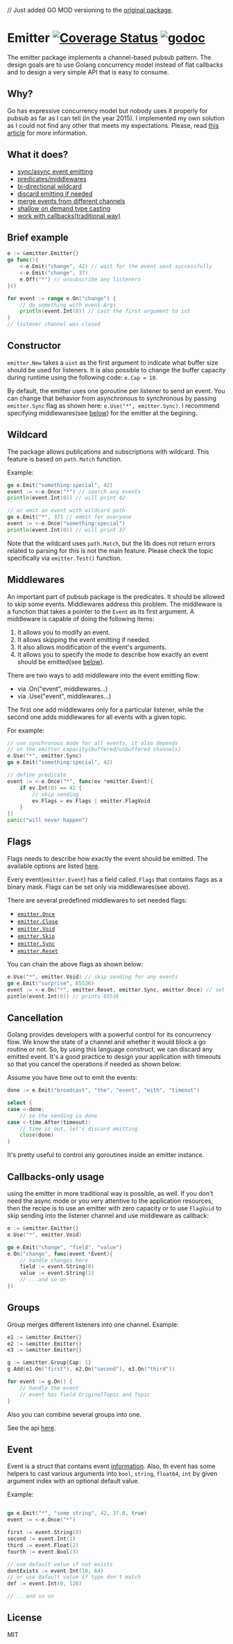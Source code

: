 // Just added GO MOD versioning to the [original package](https://github.com/olebedev/emitter).

# Emitter [![Coverage Status](https://coveralls.io/repos/olebedev/emitter/badge.svg?branch=HEAD&service=github)](https://coveralls.io/github/olebedev/emitter?branch=HEAD) [![godoc](http://img.shields.io/badge/godoc-reference-blue.svg?style=flat)](https://godoc.org/github.com/olebedev/emitter)

The emitter package implements a channel-based pubsub pattern. The design goals are to use Golang concurrency model instead of flat callbacks and to design a very simple API that is easy to consume.
## Why?
Go has expressive concurrency model but nobody uses it properly for pubsub as far as I can tell (in the year 2015). I implemented my own solution as I could not find any other that meets my expectations. Please, read [this article](#) for more information.


## What it does?

- [sync/async event emitting](#flags)
- [predicates/middlewares](#middlewares)
- [bi-directional wildcard](#wildcard)
- [discard emitting if needed](#cancellation)
- [merge events from different channels](#groups)
- [shallow on demand type casting](#event)
- [work with callbacks(traditional way)](#callbacks-only-usage)


## Brief example

```go
e := &emitter.Emitter{}
go func(){
	<-e.Emit("change", 42) // wait for the event sent successfully
	<-e.Emit("change", 37)
	e.Off("*") // unsubscribe any listeners
}()

for event := range e.On("change") {
	// do something with event.Args
	println(event.Int(0)) // cast the first argument to int
}
// listener channel was closed
```

## Constructor
`emitter.New` takes a `uint` as the first argument to indicate what buffer size should be used for listeners. It is also possible to change the buffer capacity during runtime using the following code: `e.Cap = 10`.

By default, the emitter uses one goroutine per listener to send an event. You can change that behavior from asynchronous to synchronous by passing `emitter.Sync` flag as shown here: `e.Use("*", emitter.Sync)`. I recommend specifying middlewares(see [below](#middlewares)) for the emitter at the begining.

## Wildcard
The package allows publications and subscriptions with wildcard. This feature is based on `path.Match` function.

Example:

```go
go e.Emit("something:special", 42)
event := <-e.Once("*") // search any events
println(event.Int(0)) // will print 42

// or emit an event with wildcard path
go e.Emit("*", 37) // emmit for everyone
event := <-e.Once("something:special")
println(event.Int(0)) // will print 37
```

Note that the wildcard uses `path.Match`, but the lib does not return errors related to parsing for this is not the main feature. Please check the topic specifically via `emitter.Test()` function.

## Middlewares
An important part of pubsub package is the predicates. It should be allowed to skip some events. Middlewares address this problem.
The middleware is a function that takes a pointer to the `Event` as its first argument. A middleware is capable of doing the following items:

1. It allows you to modify an event.
2. It allows skipping the event emitting if needed.
3. It also allows modification of the event's arguments.
4. It allows you to specify the mode to describe how exactly an event should be emitted(see [below](#flags)).

There are two ways to add middleware into the event emitting flow:

- via .On("event", middlewares...)
- via .Use("event", middlewares...)

The first one add middlewares only for a particular listener, while the second one adds middlewares for all events with a given topic.

For example:
```go
// use synchronous mode for all events, it also depends
// on the emitter capacity(buffered/unbuffered channels)
e.Use("*", emitter.Sync)
go e.Emit("something:special", 42)

// define predicate
event := <-e.Once("*", func(ev *emitter.Event){
	if ev.Int(0) == 42 {
	    // skip sending
		ev.Flags = ev.Flags | emitter.FlagVoid
	}
})
panic("will never happen")
```


## Flags
Flags needs to describe how exactly the event should be emitted. The available options are listed [here](https://godoc.org/github.com/olebedev/emitter#Flag).

Every event(`emitter.Event`) has a field called`.Flags` that contains flags as a binary mask.
Flags can be set only via middlewares(see above).

There are several predefined middlewares to set needed flags:

- [`emitter.Once`](https://godoc.org/github.com/olebedev/emitter#Once)
- [`emitter.Close`](https://godoc.org/github.com/olebedev/emitter#Close)
- [`emitter.Void`](https://godoc.org/github.com/olebedev/emitter#Void)
- [`emitter.Skip`](https://godoc.org/github.com/olebedev/emitter#Skip)
- [`emitter.Sync`](https://godoc.org/github.com/olebedev/emitter#Sync)
- [`emitter.Reset`](https://godoc.org/github.com/olebedev/emitter#Reset)

You can chain the above flags as shown below:
```go
e.Use("*", emitter.Void) // skip sending for any events
go e.Emit("surprise", 65536)
event := <-e.On("*", emitter.Reset, emitter.Sync, emitter.Once) // set custom flags for this listener
pintln(event.Int(0)) // prints 65536
```

## Cancellation
Golang provides developers with a powerful control for its concurrency flow. We know the state of a channel and whether it would block a go routine or not. So, by using this language construct, we can discard any emitted event. It's a good practice to design your application with timeouts so that you cancel the operations if needed as shown below:

Assume you have time out to emit the events:
```go
done := e.Emit("broadcast", "the", "event", "with", "timeout")

select {
case <-done:
	// so the sending is done
case <-time.After(timeout):
	// time is out, let's discard emitting
	close(done)
}
```

It's pretty useful to control any goroutines inside an emitter instance.

## Callbacks-only usage
using the emitter in more traditional way is possible, as well. If you don't need the async mode or you very attentive to the application resources, then the recipe is to use an emitter with zero capacity or to use `FlagVoid` to skip sending into the listener channel and use middleware as callback:

```go
e := &emitter.Emitter{}
e.Use("*", emitter.Void)

go e.Emit("change", "field", "value")
e.On("change", func(event *Event){
	// handle changes here
	field := event.String(0)
	value := event.String(1)
	// ...and so on
})
```

## Groups
Group merges different listeners into one channel.
Example:
```go
e1 := &emitter.Emitter{}
e2 := &emitter.Emitter{}
e3 := &emitter.Emitter{}

g := &emitter.Group{Cap: 1}
g.Add(e1.On("first"), e2.On("second"), e3.On("third"))

for event := g.On() {
	// handle the event
	// event has field OriginalTopic and Topic
}
```
Also you can combine several groups into one.

See the api [here](https://godoc.org/github.com/olebedev/emitter#Group).


## Event
Event is a struct that contains event [information](https://godoc.org/github.com/olebedev/emitter#Event). Also, th event has some helpers to cast various arguments into `bool`, `string`, `float64`, `int` by given argument index with an optional default value.

Example:
```go

go e.Emit("*", "some string", 42, 37.0, true)
event := <-e.Once("*")

first := event.String(0)
second := event.Int(1)
third := event.Float(2)
fourth := event.Bool(3)

// use default value if not exists
dontExists := event.Int(10, 64)
// or use dafault value if type don't match
def := event.Int(0, 128)

// .. and so on
```

## License
MIT

